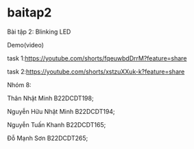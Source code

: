 # baitap2
Bài tập 2: Blinking LED

Demo(video)

task 1:https://youtube.com/shorts/fqeuwbdDrrM?feature=share

task 2:https://youtube.com/shorts/xstzuXXuk-k?feature=share




Nhóm 8:

Thân Nhật Minh	B22DCDT198;

Nguyễn Hữu Nhật Minh	B22DCDT194;

Nguyễn Tuấn Khanh	B22DCDT165;

Đỗ Mạnh Sơn	B22DCDT265;

